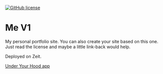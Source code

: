 [![GitHub license](https://img.shields.io/github/license/MelodicCrypter/me-v1?label=CustomLicense&style=for-the-badge)](https://github.com/MelodicCrypter/me-v1/blob/master/License.md)

# Me V1
My personal portfolio site. You can also create your site based on this one. Just read the license
and maybe a little link-back would help.

Deployed on Zeit.

[Under Your Hood app](https://www.hughcaluscusin.com)
